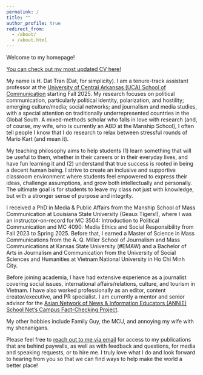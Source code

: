 ```yaml
---
permalink: /
title: ""
author_profile: true
redirect_from: 
  - /about/
  - /about.html
---
```


Welcome to my homepage!

[You can check out my most updated CV here!](/files/CV_HDatTran.pdf)

My name is H. Dat Tran (Dat, for simplicity). I am a tenure-track assistant professor at the [University of Central Arkansas (UCA) School of Communication](https://uca.edu/communication/) starting Fall 2025. My research focuses on political communication, particularly political identity, polarization, and hostility; emerging culture/media; social networks; and journalism and media studies, with a special attention on traditionally underrepresented countries in the Global South. A mixed-methods scholar who falls in love with research (and, of course, my wife, who is currently an ABD at the Manship School), I often tell people I know that I do research to relax between stressful rounds of Mario Kart (and mean it).

My teaching philosophy aims to help students (1) learn something that will be useful to them, whether in their careers or in their everyday lives, and have fun learning it and (2) understand that true success is rooted in being a decent human being. I strive to create an inclusive and supportive classroom environment where students feel empowered to express their ideas, challenge assumptions, and grow both intellectually and personally. The ultimate goal is for students to leave my class not just with knowledge, but with a stronger sense of purpose and integrity.

I received a PhD in Media & Public Affairs from the Manship School of Mass Communication at Louisiana State University (Geaux Tigers!), where I was an instructor-on-record for MC 3504: Introduction to Political Communication and MC 4090: Media Ethics and Social Responsibility from Fall 2023 to Spring 2025. Before that, I earned a Master of Science in Mass Communications from the A. Q. Miller School of Journalism and Mass Communications at Kansas State University (#EMAW) and a Bachelor of Arts in Journalism and Communication from the University of Social Sciences and Humanities at Vietnam National University in Ho Chi Minh City.

Before joining academia, I have had extensive experience as a journalist covering social issues, international affairs/relations, culture, and tourism in Vietnam. I have also worked professionally as an editor, content creator/executive, and PR specialist. I am currently a mentor and senior advisor for the [Asian Network of News & Information Educators (ANNIE) School Net’s Campus Fact-Checking Project](https://talk.annieasia.org/p/annie-school-net-campus-fact-checking).

My other hobbies include Family Guy, the MCU, and annoying my wife with my shenanigans.

Please feel free to [reach out to me via email](mailto:thdat285@gmail.com) for access to my publications that are behind paywalls, as well as with feedback and questions, for media and speaking requests, or to hire me. I truly love what I do and look forward to hearing from you so that we can find ways to help make the world a better place!
